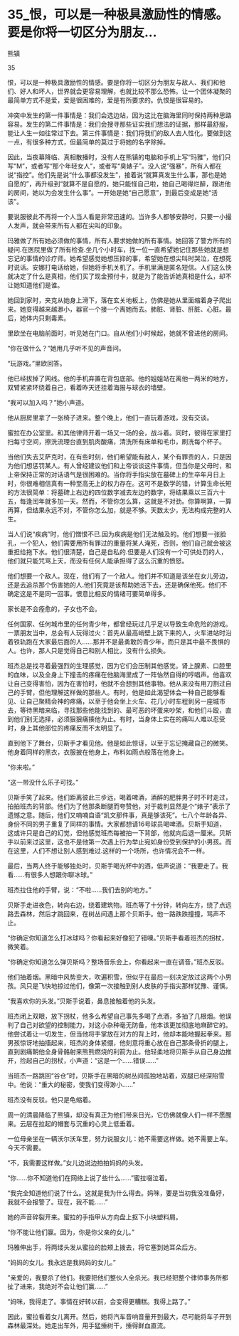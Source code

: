 # 35_恨，可以是一种极具激励性的情感。要是你将一切区分为朋友...

熊镇

35

恨，可以是一种极具激励性的情感。要是你将一切区分为朋友与敌人、我们和他们、好人和坏人，世界就会更容易理解，也就比较不那么恐怖。让一个团体凝聚的最简单方式不是爱，爱是很困难的，爱是有所要求的。仇恨是很容易的。

冲突中发生的第一件事情是：我们会选边站，因为这比在脑海里同时保持两种思路容易。发生的第二件事情是：我们会搜寻那些证实我们想法的证据，那样最舒服，能让人生一如往常过下去。第三件事情是：我们将我们的敌人去人性化。要做到这一点，有很多种方式，但最简单的莫过于将她的名字除掉。

因此，当夜幕降临、真相散播时，没有人在熊镇的电脑和手机上写“玛雅”，他们只写“M”，或者写“那个年轻女人”，或者写“臭婊子”。没人说“强暴”，所有人都在说“指控”。他们先是说“什么事都没发生”，接着说“就算真发生什么事，那也是她自愿的”，再升级到“就算不是自愿的，她只能怪自己啦，她自己喝得烂醉，跟进他的房间，她以为会发生什么事”。一开始是她“自己愿意”，到最后变成是她“活该”。

要说服彼此不再将一个人当人看是非常迅速的。当许多人都够安静时，只要一小撮人发声，就会带来所有人都在尖叫的印象。

玛雅做了所有她必须做的事情，所有人要求她做的所有事情。她回答了警方所有的疑问.在医院里做了所有检查.坐几个小时车，找一位一直希望她记住那些她就是想忘记的事情的诊疗师。她希望感觉她想压抑的事，希望她在想尖叫时哭泣，在想死时说话。安娜打电话给她，但她将手机关机了。手机里满是匿名短信。人们这么快就决定了什么是真相，他们买了现金预付卡，就是为了能告诉她真相是什么，却不让她知道他们是谁。

她回到家时，夹克从她身上滑下，落在玄关地板上，仿佛是她从里面缩着身子爬出来。她变得越来越渺小，器官一个接一个离她而去。肺脏、肾脏、肝脏、心脏。最后，她体内只剩毒素。

里欧坐在电脑前面时，听见她在门口。自从他们小时候起，她就不曾进他的房间。

“你在做什么？”她用几乎听不见的声音问。

“玩游戏。”里欧回答。

他已经拔掉了网线。他的手机弃置在背包底部。他的姐姐站在离他一两米的地方，双臂紧紧环绕着自己，看着昨天还挂着海报与球衣的墙壁。

“我可以加入吗？”她小声道。

他从厨房里拿了一张椅子进来。整个晚上，他们一直玩着游戏，没有交谈。

蜜拉在办公室里。和其他律师开着一场又一场的会，战斗着。同时，彼得在家里打扫每寸空间，擦洗流理台直到肌肉酸痛，清洗所有床单和毛巾，刷洗每个杯子。

当他们失去艾萨克时，在有些时刻，他们希望能有敌人，某个有罪责的人，只是因为他们想惩罚某人。有人曾经建议他们和上帝谈谈这件事情，但当你是父母时，和上帝保持正常的对话语气是很困难的。当你将手指尖放在墓碑上的生卒年月日上时，你很难相信真有一种至高无上的权力存在。这可不是数学的错，计算生命长短的方法很简单：将墓碑上右边的四位数字减去左边的数字，将结果乘以三百六十五，每逢闰年就多加一天。然而，不管你怎么算，这就是不对劲。你算啊算，一算再算，但结果永远不对，不管你怎么加，就是不够。天数太少，无法构成完整的人生。

当人们说“疾病”时，他们憎恨不已.因为疾病是他们无法触及的。他们想要一张脸孔，一个犯人，他们需要用所有罪过的重量将某人淹死，否则，他们自己就会被这重担给拖下水。他们很清楚，自己是自私的.但要是人们没有一个可供处罚的人，他们就只能咒骂上天，而没有任何人能承担得了这么沉重的愤怒。

他们想要一个敌人。现在，他们有了一个敌人。他们并不知道是该坐在女儿旁边，还是去追杀那个伤害她的人.他们究竟是该帮助她活下去，还是确保他死。他们不确定这是不是同一回事。恨意比相反的情绪可要简单得多。

家长是不会痊愈的，子女也不会。

任何国家、任何城市里的任何青少年，都曾经玩过几乎足以导致生命危险的游戏。一票朋友当中，总会有人玩得过火：首先从最高峭壁上跳下来的人，火车进站时沿着铁轨跑在大家最后面的人……那并不是最勇敢的青少年，而只是其中最不畏惧的人。也许，那人只是觉得自己和别人相比，没有什么损失。

班杰总是找寻着最强烈的生理感觉，因为它们会压制其他感觉。肾上腺素、口腔里的血味，以及全身上下撞击的疼痛在他脑海里成了一阵怡然自得的哼唱声。他喜欢让自己变得害怕，因为在害怕时，他就不会想到其他事物。他从来没有用刀割过自己的手臂，但他理解这样做的那些人。有时，他是如此渴望体会一种自己能够看见、让自己聚精会神的疼痛，以至于他会坐上火车、花几小时车程到另一座城市去，等待黑暗来临，寻找那些他能找到的、最可恶的坏蛋来吵架，和他们斗殴，直到他们别无选择，必须狠狠痛揍他为止。有时，当身体上实在的痛叫人难以忍受时，身上其他部位的疼痛反而不太明显了。

直到他下了舞台，贝斯手才看见他。他是如此惊讶，以至于忘记掩藏自己的微笑。他身着同样的黑衣，衣服披在他身上，布料如雨点般落在他身上。

“你来啦。”

“这一带没什么乐子可找。”

贝斯手笑了起来。他们距离彼此三步远，喝着啤酒，酒醉的肥胖男子时不时走过，拍拍班杰的背部。他们为了他那条断腿而夸赞他，对于裁判显然是个“婊子”表示了遗憾之意。随后，他们又喃喃自语“凯文那件事，真是够该死”。七八个年龄各异、身份不同的男子重复了同样的事情。大家都想请16号球员喝啤酒。贝斯手知道，这或许只是自己的幻觉，但他感觉班杰每被拍一下背部，他就向后退一厘米。贝斯手以前来过这里，这也不是他第一次遇上行为举止宛如身份受到保护的小男孩。而在这里，人们不想让别人感到难过.这样的一个场所，也许情况会不一样。

最后，当两人终于能够独处时，贝斯手喝光杯中的酒，低声说道：“我要走了。我看……有很多人想跟你聊冰球。”

班杰拉住他的手臂，说：“不啦……我们去别的地方。”

贝斯手走进夜色，转向右边，绕着建筑物。班杰等了十分钟，转向左方，绕了点远路去森林，然后才跳回来，在树丛间遇上那个贝斯手。他一路跌跌撞撞，骂声不止。

“你确定你知道怎么打冰球吗？你看起来好像犯了错噢。”贝斯手看着班杰的拐杖，微笑着。

“你确定你知道怎么弹贝斯吗？整场音乐会上，你看起来一直在调音。”班杰反驳。

他们抽着烟。黑暗中风势变大，吹遍积雪，但似乎在最后一刻决定放过这两个小男孩。风只是飞快地掠过他们，像第一次接触到别人皮肤的手指尖那样犹豫、谨慎。

“我喜欢你的头发。”贝斯手说着，鼻息接触着他的头发。

班杰闭上双眼，放下拐杖，他多么希望自己事先多喝了点酒，多抽了几根烟。他误判了自己对欲望的控制能力，对这小杂种毫无防备，他本该更加彻底地麻醉它的。他尝试着让一切发生，但当他将手掌放在对方的背上时，他却本能地握起拳来。那男孩惊讶地抽搐起来，班杰的身体紧绷，他刻意将重心放在自己那条骨折的腿上，直到剧痛朝他全身骨骼射来熊熊燃烧的利箭为止。他轻柔地将贝斯手从自己身边推开，捡起自己的拐杖，小声道：“这是一个……错误……”

当班杰一路跳回“谷仓”时，贝斯手在黑暗的树丛间孤独地站着，双腿已经深陷雪中。他说：“重大的秘密，使我们变得渺小……”

班杰没有反驳。他只是龟缩着。

周一的清晨降临了熊镇，却没有真正为他们带来日光，它仿佛就像人们一样不愿醒来。云层在拉起的帽套与沉重的心灵上低垂着。

一位母亲坐在一辆沃尔沃车里，努力说服女儿：她不需要这样做。她不需要上车。今天不需要。

“不，我需要这样做。”女儿边说边拍拍妈妈的头发。

“你……你不知道他们在网络上说了些什么……”蜜拉啜泣着。

“我完全知道他们说了什么。这就是我为什么得去。妈咪，要是当初我没准备好，我就不会报警了。现在，我不能……”

她的声音碎裂开来。蜜拉的手指甲从方向盘上抠下小块塑料屑。

“你不能让他们赢。因为，你是你父亲的女儿。”

玛雅伸出手，将两缕头发从蜜拉的脸颊上拨去，将它塞到她耳朵后方。

“妈妈的女儿。我永远是我妈妈的女儿。”

“亲爱的，我要杀了他们。我要把他们整伙人全杀光。我已经把整个律师事务所都扯了进来，我绝对不会让他们赢……”

“妈咪，我得走了。事情在好转以前，会变得更糟糕。我得上路了。”

因此，蜜拉看着女儿离开。然后，她将汽车音响音量开到最大，尽可能将车子开到森林最深处。她走出车外，用手猛捶树干，捶得鲜血直流。